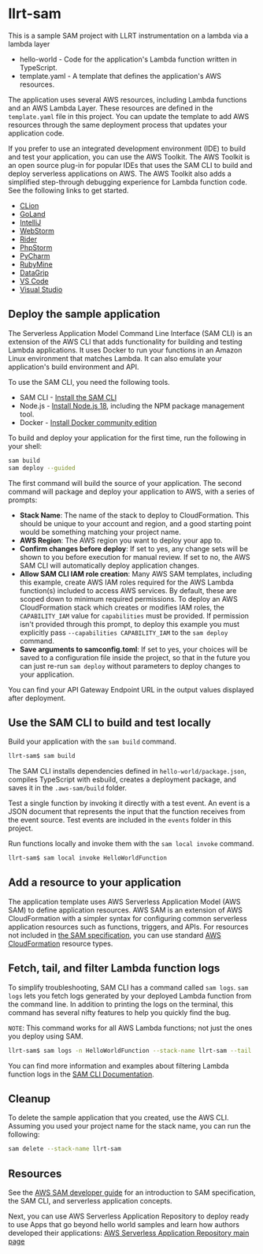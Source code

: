 # llrt-sam

This is a sample SAM project with LLRT instrumentation on a lambda via a lambda
layer

-   hello-world - Code for the application's Lambda function written in
    TypeScript.
-   template.yaml - A template that defines the application's AWS resources.

The application uses several AWS resources, including Lambda functions and an
AWS Lambda Layer. These resources are defined in the `template.yaml` file in
this project. You can update the template to add AWS resources through the same
deployment process that updates your application code.

If you prefer to use an integrated development environment (IDE) to build and
test your application, you can use the AWS Toolkit. The AWS Toolkit is an open
source plug-in for popular IDEs that uses the SAM CLI to build and deploy
serverless applications on AWS. The AWS Toolkit also adds a simplified
step-through debugging experience for Lambda function code. See the following
links to get started.

-   [CLion](https://docs.aws.amazon.com/toolkit-for-jetbrains/latest/userguide/welcome.html)
-   [GoLand](https://docs.aws.amazon.com/toolkit-for-jetbrains/latest/userguide/welcome.html)
-   [IntelliJ](https://docs.aws.amazon.com/toolkit-for-jetbrains/latest/userguide/welcome.html)
-   [WebStorm](https://docs.aws.amazon.com/toolkit-for-jetbrains/latest/userguide/welcome.html)
-   [Rider](https://docs.aws.amazon.com/toolkit-for-jetbrains/latest/userguide/welcome.html)
-   [PhpStorm](https://docs.aws.amazon.com/toolkit-for-jetbrains/latest/userguide/welcome.html)
-   [PyCharm](https://docs.aws.amazon.com/toolkit-for-jetbrains/latest/userguide/welcome.html)
-   [RubyMine](https://docs.aws.amazon.com/toolkit-for-jetbrains/latest/userguide/welcome.html)
-   [DataGrip](https://docs.aws.amazon.com/toolkit-for-jetbrains/latest/userguide/welcome.html)
-   [VS Code](https://docs.aws.amazon.com/toolkit-for-vscode/latest/userguide/welcome.html)
-   [Visual Studio](https://docs.aws.amazon.com/toolkit-for-visual-studio/latest/user-guide/welcome.html)

## Deploy the sample application

The Serverless Application Model Command Line Interface (SAM CLI) is an
extension of the AWS CLI that adds functionality for building and testing Lambda
applications. It uses Docker to run your functions in an Amazon Linux
environment that matches Lambda. It can also emulate your application's build
environment and API.

To use the SAM CLI, you need the following tools.

-   SAM CLI -
    [Install the SAM CLI](https://docs.aws.amazon.com/serverless-application-model/latest/developerguide/serverless-sam-cli-install.html)
-   Node.js - [Install Node.js 18](https://nodejs.org/en/), including the NPM
    package management tool.
-   Docker -
    [Install Docker community edition](https://hub.docker.com/search/?type=edition&offering=community)

To build and deploy your application for the first time, run the following in
your shell:

```bash
sam build
sam deploy --guided
```

The first command will build the source of your application. The second command
will package and deploy your application to AWS, with a series of prompts:

-   **Stack Name**: The name of the stack to deploy to CloudFormation. This
    should be unique to your account and region, and a good starting point would
    be something matching your project name.
-   **AWS Region**: The AWS region you want to deploy your app to.
-   **Confirm changes before deploy**: If set to yes, any change sets will be
    shown to you before execution for manual review. If set to no, the AWS SAM
    CLI will automatically deploy application changes.
-   **Allow SAM CLI IAM role creation**: Many AWS SAM templates, including this
    example, create AWS IAM roles required for the AWS Lambda function(s)
    included to access AWS services. By default, these are scoped down to
    minimum required permissions. To deploy an AWS CloudFormation stack which
    creates or modifies IAM roles, the `CAPABILITY_IAM` value for `capabilities`
    must be provided. If permission isn't provided through this prompt, to
    deploy this example you must explicitly pass `--capabilities CAPABILITY_IAM`
    to the `sam deploy` command.
-   **Save arguments to samconfig.toml**: If set to yes, your choices will be
    saved to a configuration file inside the project, so that in the future you
    can just re-run `sam deploy` without parameters to deploy changes to your
    application.

You can find your API Gateway Endpoint URL in the output values displayed after
deployment.

## Use the SAM CLI to build and test locally

Build your application with the `sam build` command.

```bash
llrt-sam$ sam build
```

The SAM CLI installs dependencies defined in `hello-world/package.json`,
compiles TypeScript with esbuild, creates a deployment package, and saves it in
the `.aws-sam/build` folder.

Test a single function by invoking it directly with a test event. An event is a
JSON document that represents the input that the function receives from the
event source. Test events are included in the `events` folder in this project.

Run functions locally and invoke them with the `sam local invoke` command.

```bash
llrt-sam$ sam local invoke HelloWorldFunction
```

## Add a resource to your application

The application template uses AWS Serverless Application Model (AWS SAM) to
define application resources. AWS SAM is an extension of AWS CloudFormation with
a simpler syntax for configuring common serverless application resources such as
functions, triggers, and APIs. For resources not included in
[the SAM specification](https://github.com/awslabs/serverless-application-model/blob/master/versions/2016-10-31.md),
you can use standard
[AWS CloudFormation](https://docs.aws.amazon.com/AWSCloudFormation/latest/UserGuide/aws-template-resource-type-ref.html)
resource types.

## Fetch, tail, and filter Lambda function logs

To simplify troubleshooting, SAM CLI has a command called `sam logs`. `sam logs`
lets you fetch logs generated by your deployed Lambda function from the command
line. In addition to printing the logs on the terminal, this command has several
nifty features to help you quickly find the bug.

`NOTE`: This command works for all AWS Lambda functions; not just the ones you
deploy using SAM.

```bash
llrt-sam$ sam logs -n HelloWorldFunction --stack-name llrt-sam --tail
```

You can find more information and examples about filtering Lambda function logs
in the
[SAM CLI Documentation](https://docs.aws.amazon.com/serverless-application-model/latest/developerguide/serverless-sam-cli-logging.html).

## Cleanup

To delete the sample application that you created, use the AWS CLI. Assuming you
used your project name for the stack name, you can run the following:

```bash
sam delete --stack-name llrt-sam
```

## Resources

See the
[AWS SAM developer guide](https://docs.aws.amazon.com/serverless-application-model/latest/developerguide/what-is-sam.html)
for an introduction to SAM specification, the SAM CLI, and serverless
application concepts.

Next, you can use AWS Serverless Application Repository to deploy ready to use
Apps that go beyond hello world samples and learn how authors developed their
applications:
[AWS Serverless Application Repository main page](https://aws.amazon.com/serverless/serverlessrepo/)
